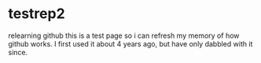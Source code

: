 # testrep2
relearning github
this is a test page so i can refresh my memory of how github works. I first used it about 4 years ago, but have only dabbled with it since.
